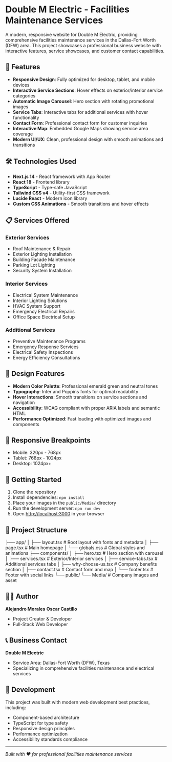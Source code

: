 # Double M Electric - Facilities Maintenance Services

A modern, responsive website for Double M Electric, providing comprehensive facilities maintenance services in the Dallas-Fort Worth (DFW) area. This project showcases a professional business website with interactive features, service showcases, and customer contact capabilities.

## 🚀 Features

- **Responsive Design**: Fully optimized for desktop, tablet, and mobile devices
- **Interactive Service Sections**: Hover effects on exterior/interior service categories
- **Automatic Image Carousel**: Hero section with rotating promotional images
- **Service Tabs**: Interactive tabs for additional services with hover functionality
- **Contact Form**: Professional contact form for customer inquiries
- **Interactive Map**: Embedded Google Maps showing service area coverage
- **Modern UI/UX**: Clean, professional design with smooth animations and transitions

## 🛠 Technologies Used

- **Next.js 14** - React framework with App Router
- **React 18** - Frontend library
- **TypeScript** - Type-safe JavaScript
- **Tailwind CSS v4** - Utility-first CSS framework
- **Lucide React** - Modern icon library
- **Custom CSS Animations** - Smooth transitions and hover effects

## 📋 Services Offered

### Exterior Services
- Roof Maintenance & Repair
- Exterior Lighting Installation
- Building Facade Maintenance
- Parking Lot Lighting
- Security System Installation

### Interior Services
- Electrical System Maintenance
- Interior Lighting Solutions
- HVAC System Support
- Emergency Electrical Repairs
- Office Space Electrical Setup

### Additional Services
- Preventive Maintenance Programs
- Emergency Response Services
- Electrical Safety Inspections
- Energy Efficiency Consultations

## 🎨 Design Features

- **Modern Color Palette**: Professional emerald green and neutral tones
- **Typography**: Inter and Poppins fonts for optimal readability
- **Hover Interactions**: Smooth transitions on service sections and navigation
- **Accessibility**: WCAG compliant with proper ARIA labels and semantic HTML
- **Performance Optimized**: Fast loading with optimized images and components

## 📱 Responsive Breakpoints

- Mobile: 320px - 768px
- Tablet: 768px - 1024px
- Desktop: 1024px+

## 🚀 Getting Started

1. Clone the repository
2. Install dependencies: `npm install`
3. Place your images in the `public/Media/` directory
4. Run the development server: `npm run dev`
5. Open [http://localhost:3000](http://localhost:3000) in your browser

## 📁 Project Structure
├── app/
│   ├── layout.tsx          # Root layout with fonts and metadata
│   ├── page.tsx           # Main homepage
│   └── globals.css        # Global styles and animations
├── components/
│   ├── hero.tsx           # Hero section with carousel
│   ├── services.tsx       # Exterior/Interior services
│   ├── service-tabs.tsx   # Additional services tabs
│   ├── why-choose-us.tsx  # Company benefits section
│   ├── contact.tsx        # Contact form and map
│   └── footer.tsx         # Footer with social links
└── public/
└── Media/             # Company images and asset


## 👨‍💻 Author

**Alejandro Morales**
**Oscar Castillo**
- Project Creator & Developer
- Full-Stack Web Developer

## 📞 Business Contact

**Double M Electric**
- Service Area: Dallas-Fort Worth (DFW), Texas
- Specializing in comprehensive facilities maintenance and electrical services

## 🔧 Development

This project was built with modern web development best practices, including:
- Component-based architecture
- TypeScript for type safety
- Responsive design principles
- Performance optimization
- Accessibility standards compliance

---

*Built with ❤️ for professional facilities maintenance services*
